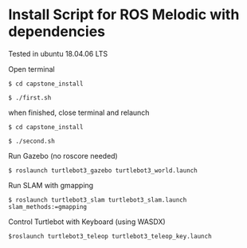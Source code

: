 

# Install Script for ROS Melodic with dependencies

Tested in ubuntu 18.04.06 LTS  

Open terminal
```
$ cd capstone_install

$ ./first.sh
```
when finished, close terminal and relaunch
```
$ cd capstone_install

$ ./second.sh
```
 
Run Gazebo (no roscore needed)
```
$ roslaunch turtlebot3_gazebo turtlebot3_world.launch
```
Run SLAM with gmapping
```
$ roslaunch turtlebot3_slam turtlebot3_slam.launch slam_methods:=gmapping
```
Control Turtlebot with Keyboard (using WASDX)
```
$roslaunch turtlebot3_teleop turtlebot3_teleop_key.launch
```
